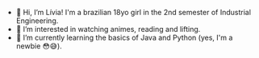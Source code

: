 - 👋 Hi, I’m Lívia! I'm a brazilian 18yo girl in the 2nd semester of Industrial Engineering.
- 👀 I’m interested in watching animes, reading and lifting.
- 🌱 I’m currently learning the basics of Java and Python (yes, I'm a newbie 😳😅).

<!---
thoughtfuliv/thoughtfuliv is a ✨ special ✨ repository because its `README.md` (this file) appears on your GitHub profile.
You can click the Preview link to take a look at your changes.
--->
